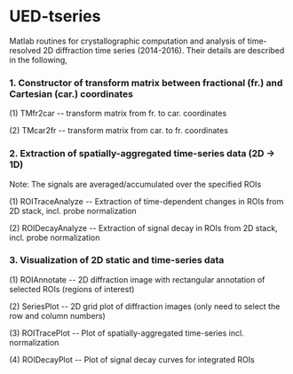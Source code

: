 # UED-tseries
Matlab routines for crystallographic computation and analysis of time-resolved 2D diffraction time series (2014-2016). Their details are described in the following,


### 1. Constructor of transform matrix between fractional (fr.) and Cartesian (car.) coordinates

(1) TMfr2car -- transform matrix from fr. to car. coordinates

(2) TMcar2fr -- transform matrix from car. to fr. coordinates


### 2. Extraction of spatially-aggregated time-series data (2D -> 1D)
Note: The signals are averaged/accumulated over the specified ROIs

(1) ROITraceAnalyze -- Extraction of time-dependent changes in ROIs from 2D stack, incl. probe normalization

(2) ROIDecayAnalyze -- Extraction of signal decay in ROIs from 2D stack, incl. probe normalization


### 3. Visualization of 2D static and time-series data

(1) ROIAnnotate -- 2D diffraction image with rectangular annotation of selected ROIs (regions of interest)

(2) SeriesPlot -- 2D grid plot of diffraction images (only need to select the row and column numbers)

(3) ROITracePlot -- Plot of spatially-aggregated time-series incl. normalization

(4) ROIDecayPlot -- Plot of signal decay curves for integrated ROIs
